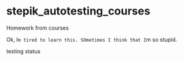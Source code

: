 # stepik_autotesting_courses
Homework from courses

Ok, I`m tired to learn this. SOmetimes I think that I`m so stupid.

testing status